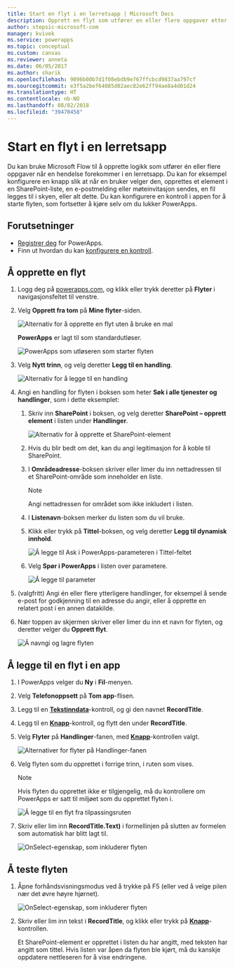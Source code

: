 ```yaml
---
title: Start en flyt i en lerretsapp | Microsoft Docs
description: Opprett en flyt som utfører en eller flere oppgaver etter en hendelse som forekommer i en lerretsapp, for eksempel at en bruker velger en knapp.
author: stepsic-microsoft-com
manager: kvivek
ms.service: powerapps
ms.topic: conceptual
ms.custom: canvas
ms.reviewer: anneta
ms.date: 06/05/2017
ms.author: sharik
ms.openlocfilehash: 9096b00b7d1f08ebdb9e767ffcbcd9837aa797cf
ms.sourcegitcommit: e3f5a2bef64085d02aec82e62ff94ae8a4d01d24
ms.translationtype: HT
ms.contentlocale: nb-NO
ms.lasthandoff: 08/02/2018
ms.locfileid: "39470458"
---
```

# <a name="start-a-flow-in-a-canvas-app"></a>Start en flyt i en lerretsapp

Du kan bruke Microsoft Flow til å opprette logikk som utfører én eller flere oppgaver når en hendelse forekommer i en lerretsapp. Du kan for eksempel konfigurere en knapp slik at når en bruker velger den, opprettes et element i en SharePoint-liste, en e-postmelding eller møteinvitasjon sendes, en fil legges til i skyen, eller alt dette. Du kan konfigurere en kontroll i appen for å starte flyten, som fortsetter å kjøre selv om du lukker PowerApps.

## <a name="prerequisites"></a>Forutsetninger

* [Registrer deg](../signup-for-powerapps.md) for PowerApps.
* Finn ut hvordan du kan [konfigurere en kontroll](add-configure-controls.md).

## <a name="create-a-flow"></a>Å opprette en flyt

1. Logg deg på [powerapps.com](http://web.powerapps.com?utm_source=padocs&utm_medium=linkinadoc&utm_campaign=referralsfromdoc), og klikk eller trykk deretter på **Flyter** i navigasjonsfeltet til venstre.

2. Velg **Opprett fra tom** på **Mine flyter**-siden.

    ![Alternativ for å opprette en flyt uten å bruke en mal](./media/using-logic-flows/create-from-blank.png)

    **PowerApps** er lagt til som standardutløser.

    ![PowerApps som utløseren som starter flyten](./media/using-logic-flows/set-trigger.png)

3. Velg **Nytt trinn**, og velg deretter **Legg til en handling**.

    ![Alternativ for å legge til en handling](./media/using-logic-flows/add-action.png)

4. Angi en handling for flyten i boksen som heter **Søk i alle tjenester og handlinger**, som i dette eksemplet:

   1. Skriv inn **SharePoint** i boksen, og velg deretter **SharePoint – opprett element** i listen under **Handlinger**.

       ![Alternativ for å opprette et SharePoint-element](./media/using-logic-flows/create-sharepoint-item.png)

   2. Hvis du blir bedt om det, kan du angi legitimasjon for å koble til SharePoint.

   3. I **Områdeadresse**-boksen skriver eller limer du inn nettadressen til et SharePoint-område som inneholder en liste.

       > [!NOTE]
      > Angi nettadressen for området som ikke inkludert i listen.

   4. I **Listenavn**-boksen merker du listen som du vil bruke.

   5. Klikk eller trykk på **Tittel**-boksen, og velg deretter **Legg til dynamisk innhold**.

       ![Å legge til Ask i PowerApps-parameteren i Tittel-feltet](./media/using-logic-flows/ask-in-powerapps.png)

   6. Velg **Spør i PowerApps** i listen over parametere.

       ![Å legge til parameter](./media/using-logic-flows/add-parameter.png)

5. (valgfritt) Angi én eller flere ytterligere handlinger, for eksempel å sende e-post for godkjenning til en adresse du angir, eller å opprette en relatert post i en annen datakilde.

6. Nær toppen av skjermen skriver eller limer du inn et navn for flyten, og deretter velger du **Opprett flyt**.

    ![Å navngi og lagre flyten](./media/using-logic-flows/name-flow.png)

## <a name="add-a-flow-to-an-app"></a>Å legge til en flyt i en app
1. I PowerApps velger du **Ny** i **Fil**-menyen.

2. Velg **Telefonoppsett** på **Tom app**-flisen.

3. Legg til en **[Tekstinndata](controls/control-text-input.md)**-kontroll, og gi den navnet **RecordTitle**.

4. Legg til en **[Knapp](controls/control-button.md)**-kontroll, og flytt den under **RecordTitle**.

5. Velg **Flyter** på **Handlinger**-fanen, med **[Knapp](controls/control-button.md)**-kontrollen valgt.

    ![Alternativer for flyter på Handlinger-fanen](./media/using-logic-flows/action-tab.png)

6. Velg flyten som du opprettet i forrige trinn, i ruten som vises.

    > [!NOTE]
   > Hvis flyten du opprettet ikke er tilgjengelig, må du kontrollere om PowerApps er satt til miljøet som du opprettet flyten i.

    ![Å legge til en flyt fra tilpassingsruten](./media/using-logic-flows/add-flow-from-pane.png)

7. Skriv eller lim inn **RecordTitle.Text)** i formellinjen på slutten av formelen som automatisk har blitt lagt til.

    ![OnSelect-egenskap, som inkluderer flyten](./media/using-logic-flows/onselect-with-flow.png)

## <a name="test-the-flow"></a>Å teste flyten
1. Åpne forhåndsvisningsmodus ved å trykke på F5 (eller ved å velge pilen nær det øvre høyre hjørnet).

    ![OnSelect-egenskap, som inkluderer flyten](./media/using-logic-flows/open-preview.png)

2. Skriv eller lim inn tekst i **RecordTitle**, og klikk eller trykk på **[Knapp](controls/control-button.md)**-kontrollen.

    Et SharePoint-element er opprettet i listen du har angitt, med teksten har angitt som tittel. Hvis listen var åpen da flyten ble kjørt, må du kanskje oppdatere nettleseren for å vise endringene.
